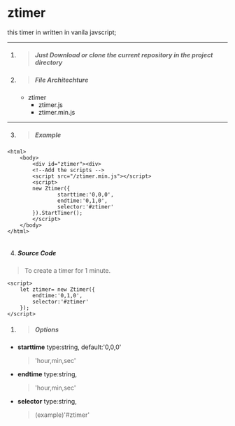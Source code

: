 # ztimer

this timer in written in vanila javscript;

---



1. > ##### Just Download or clone the current repository in the project directory
2. > ##### File Architechture
    * ztimer
        - ztimer.js
        - ztimer.min.js

---

3. > ##### Example 
```
<html>
    <body>
        <div id="ztimer"><div>
        <!--Add the scripts -->
        <script src="/ztimer.min.js"></script>
        <script>
        new Ztimer({
                starttime:'0,0,0',
                endtime:'0,1,0',
                selector:'#ztimer'
        }).StartTimer();        
        </script>
    </body>
</html>


```
4. ##### Source Code
> To create a timer for 1 minute.
```
<script>
    let ztimer= new Ztimer({
        endtime:'0,1,0',
        selector:'#ztimer'
    });
</script>
```
1. > ##### Options
* **starttime**
  type:string,
  default:'0,0,0' 
  
  >'hour,min,sec'
* **endtime**
  type:string,
  >'hour,min,sec'
* **selector**
  type:string,
  >(example)'#ztimer'
